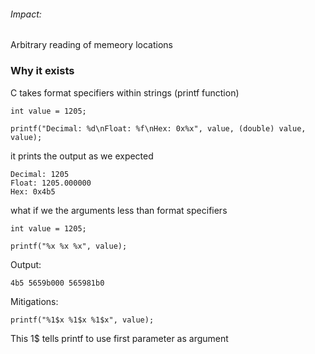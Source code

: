 ###### Impact:
Arbitrary reading of memeory locations


### Why it exists
C takes format specifiers within strings (printf function)

```
int value = 1205;

printf("Decimal: %d\nFloat: %f\nHex: 0x%x", value, (double) value, value);
```

it prints the output as we expected

```
Decimal: 1205
Float: 1205.000000
Hex: 0x4b5
```

what if we the arguments less than format specifiers

```
int value = 1205;

printf("%x %x %x", value);
```

Output:

```
4b5 5659b000 565981b0
```


Mitigations:

```
printf("%1$x %1$x %1$x", value);
```

This 1$ tells printf to use first parameter as argument